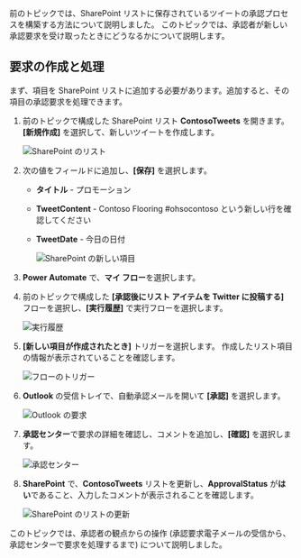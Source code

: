 前のトピックでは、SharePoint リストに保存されているツイートの承認プロセスを構築する方法について説明しました。  このトピックでは、承認者が新しい承認要求を受け取ったときにどうなるかについて説明します。 

## <a name="create-and-process-a-request"></a>要求の作成と処理
まず、項目を SharePoint リストに追加する必要があります。追加すると、その項目の承認要求を処理できます。

1. 前のトピックで構成した SharePoint リスト **ContosoTweets** を開きます。  **[新規作成]** を選択して、新しいツイートを作成します。 
   
    ![SharePoint のリスト](./media/learning-approval-request/sharepoint-list-home.png)
2. 次の値をフィールドに追加し、**[保存]** を選択します。
   
   * **タイトル** - プロモーション
   * **TweetContent** - Contoso Flooring #ohsocontoso という新しい行を確認してください
   * **TweetDate** - 今日の日付
     
     ![SharePoint の新しい項目](./media/learning-approval-request/sharepoint-new-tweet.png)
3. **Power Automate** で、**マイ フロー**を選択します。 
4. 前のトピックで構成した **[承認後にリスト アイテムを Twitter に投稿する]** フローを選択し、**[実行履歴]** で実行フローを選択します。
   
    ![実行履歴](./media/learning-approval-request/run-history.png)
5. **[新しい項目が作成されたとき]** トリガーを選択します。 作成したリスト項目の情報が表示されていることを確認します。
   
    ![フローのトリガー](./media/learning-approval-request/approval-flow.png)
6. **Outlook** の受信トレイで、自動承認メールを開いて **[承認]** を選択します。 
   
    ![Outlook の要求](./media/learning-approval-request/outlook-mail.png)
7. **承認センター**で要求の詳細を確認し、コメントを追加し、**[確認]** を選択します。 
   
    ![承認センター](./media/learning-approval-request/approval-center.png)
8. **SharePoint** で、**ContosoTweets** リストを更新し、**ApprovalStatus** が**はい**であること、入力したコメントが表示されることを確認します。 
   
    ![SharePoint のリストの更新](./media/learning-approval-request/sharepoint-list-approved.png)

このトピックでは、承認者の観点からの操作 (承認要求電子メールの受信から、承認センターで要求を処理するまで) について説明しました。

